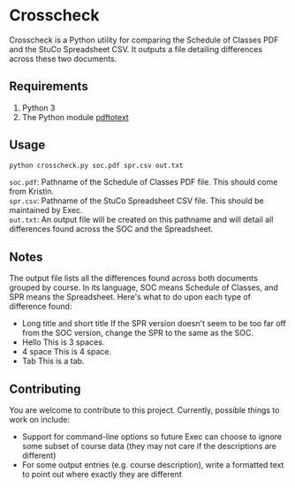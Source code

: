 # Crosscheck

Crosscheck is a Python utility for comparing the Schedule of Classes PDF and the StuCo Spreadsheet CSV. It outputs a file detailing differences across these two documents.

## Requirements

1. Python 3
2. The Python module [pdftotext](https://pypi.org/project/pdftotext/)

## Usage

```bash
python crosscheck.py soc.pdf spr.csv out.txt
```
`soc.pdf`: Pathname of the Schedule of Classes PDF file. This should come from Kristin.\
`spr.csv`: Pathname of the StuCo Spreadsheet CSV file. This should be maintained by Exec.\
`out.txt`: An output file will be created on this pathname and will detail all differences found across the SOC and the Spreadsheet.

## Notes
The output file lists all the differences found across both documents grouped by course. In its language, SOC means Schedule of Classes, and SPR means the Spreadsheet. Here's what to do upon each type of difference found:
- Long title and short title
    If the SPR version doesn't seem to be too far off from the SOC version, change the SPR to the same as the SOC.
- Hello
   This is 3 spaces.
- 4 space
    This is 4 space.
- Tab
    This is a tab.

## Contributing

You are welcome to contribute to this project. Currently, possible things to work on include:
- Support for command-line options so future Exec can choose to ignore some subset of course data (they may not care if the descriptions are different)
- For some output entries (e.g. course description), write a formatted text to point out where exactly they are different

